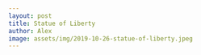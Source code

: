 ```yaml
---
layout: post
title: Statue of Liberty
author: Alex
image: assets/img/2019-10-26-statue-of-liberty.jpeg
---
```

